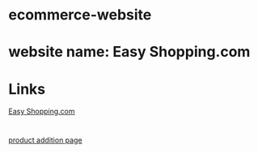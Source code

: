# ecommerce-website

# website name: Easy Shopping.com
# Links
[ Easy Shopping.com](https://easyshopping122.000webhostapp.com/)
# 
[product addition page](https://easyshopping122.000webhostapp.com/insert_product.php)
